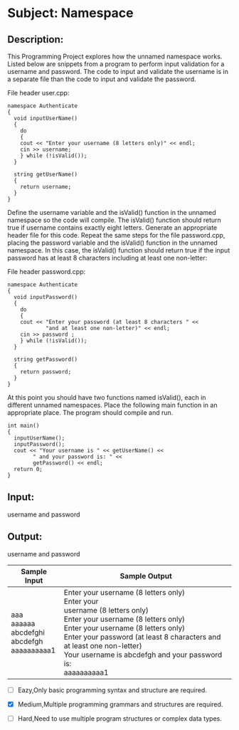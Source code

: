 # Subject: Namespace
## Description:
This Programming Project explores how the unnamed namespace works.
Listed below are snippets from a program to perform input validation for a username and password. The code to input and validate the username is in a separate file than the code to input and validate the password.

File header user.cpp:
```
namespace Authenticate
{
  void inputUserName()
  {
	do
	{
 	cout << "Enter your username (8 letters only)" << endl;
 	cin >> username;
	} while (!isValid());
  }
 
  string getUserName()
  {
 	return username;
  }
}

```
Define the username variable and the isValid() function in the unnamed namespace so the code will compile. The isValid() function should return true if username contains exactly eight letters.  Generate an appropriate header file for this code.
Repeat the same steps for the file password.cpp, placing the password variable and the isValid() function in the unnamed namespace.  In this case, the isValid() function should return true if the input password has at least 8 characters including at least one non-letter:

File header password.cpp:
```
namespace Authenticate
{
  void inputPassword()
  {
	do
	{
 	cout << "Enter your password (at least 8 characters " <<
         	"and at least one non-letter)" << endl;
 	cin >> password ;
	} while (!isValid());
  }
 
  string getPassword()
  {
 	return password;
  }
}

```
At this point you should have two functions named isValid(), each in different unnamed  namespaces.   Place the following main function in an appropriate place.  The program should compile and run.
```
int main()
{
  inputUserName();
  inputPassword();
  cout << "Your username is " << getUserName() <<
      	" and your password is: " <<
      	getPassword() << endl;
  return 0;
}
```

## Input:
username and password

## Output:
username and password

| Sample Input	 | Sample Output |
| -------- | -------- |
|aaa<br>aaaaaa<br>abcdefghi<br>abcdefgh<br>aaaaaaaaaa1|Enter your username (8 letters only)<br>Enter your<br>username (8 letters only)<br>Enter your username (8 letters only)<br>Enter your username (8 letters only)<br>Enter your password (at least 8 characters and <br>at least one non-letter)<br>Your username is abcdefgh and your password is:<br> aaaaaaaaaa1|


- [ ]  Eazy,Only basic programming syntax and structure are required.
- [x]  Medium,Multiple programming grammars and structures are required.
- [ ] Hard,Need to use multiple program structures or complex data types.

